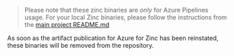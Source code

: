> Please note that these zinc binaries are *only* for Azure Pipelines usage. For your local Zinc binaries, please follow the instructions from the [main project README.md](../../README.md)

As soon as the artifact publication for Azure for Zinc has been reinstated, these binaries will be removed from the repository.